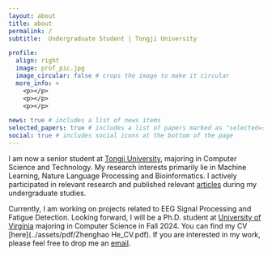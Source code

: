 ```yaml
---
layout: about
title: about
permalink: /
subtitle:  Undergraduate Student | Tongji University

profile:
  align: right
  image: prof_pic.jpg
  image_circular: false # crops the image to make it circular
  more_info: >
    <p></p>
    <p></p>
    <p></p>

news: true # includes a list of news items
selected_papers: true # includes a list of papers marked as "selected={true}"
social: true # includes social icons at the bottom of the page
---
```


I am now a senior student at [Tongji University](https://en.tongji.edu.cn/p/#/), majoring in Computer Science and Technology. My research interests primarily lie in Machine Learning, Nature Language Processing and Bioinformatics. I actively participated in relevant research and published relevant [articles](https://scholar.google.com/citations?user=lLCtLikAAAAJ&hl=en) during my undergraduate studies.

Currently, I am working on projects related to EEG Signal Processing and Fatigue Detection. Looking forward, I will be a Ph.D. student at [University of Virginia](https://www.virginia.edu/) majoring in Computer Science in Fall 2024. You can find my CV [here](../assets/pdf/Zhenghao He_CV.pdf). If you are interested in my work, please feel free to drop me an [email](mailto://wff7ad@virginia.edu).


